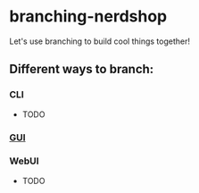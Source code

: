 # branching-nerdshop
Let's use branching to build cool things together!

## Different ways to branch:
### CLI
* TODO
### [GUI](GUI/GUI.md)
### WebUI
* TODO
